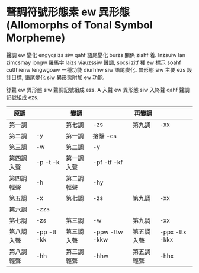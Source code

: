 # 聲調符號形態素 ew 異形態 (Allomorphs of Tonal Symbol Morpheme)

聲調 ew 變化 engyqaizs siw qahf 語尾變化 burzs 關係 ziahf 着. Inzsuiw lan zimcsmay iongw 羅馬字 laizs viauzssiw 聲調, socsi zitf 種 ew 標示 soahf cutfhienw lengwgoaw 一種功能 diurhhw siw 語尾變化. 異形態 siw 主要 ezs 設計目標, 語尾變化 siw 異形態附加 ew 功能.

舒聲 ew 異形態 siw 聲調記號組成 ezs. A 入聲 ew 異形態 siw 入終聲 qahf 聲調記號組成 ezs.

| 原調 | | 變調 | | 再變調 | |
| --- | --- | --- | --- | --- | --- |
| 第一調 || 第七調 | -zs | 第九調 | -xx |
| 第二調 | -y | 第一調 | 接辭 -cs | | |
| 第三調 | -w | 第二調 | -y | | |
| 第四調入聲 | -p -t -k | 第一調入聲 | -pf -tf -kf | | |
| 第四調輕聲 | -h | 第二調輕聲 | -hy | | |
| 第五調 | -x | 第七調 | -zs | 第九調 | -xx |
| 第六調 | -zzs | | | | |
| 第七調 | -zs | 第三調 | -w | 第九調 | -xx |
| 第八調入聲 | -pp -tt -kk | 第三調入聲 | -ppw -ttw -kkw | 第五調入聲 | -ppx -ttx -kkx |
| 第八調輕聲 | -hh | 第三調輕聲 | -hhw | 第五調輕聲 | -hhx |
